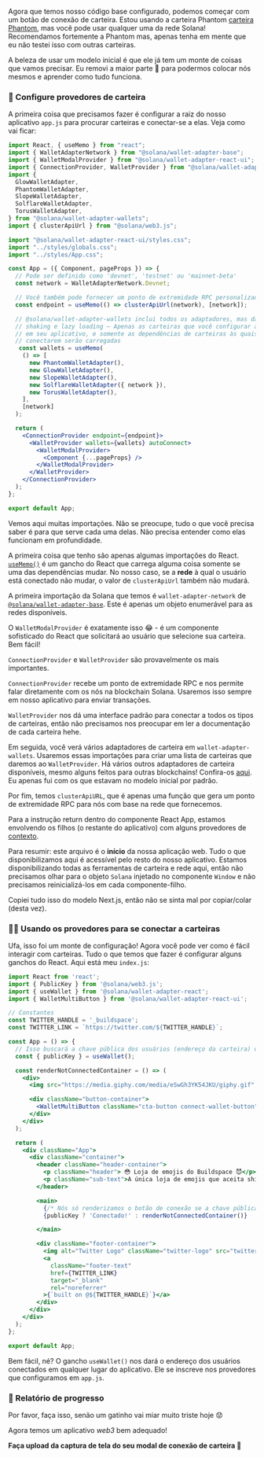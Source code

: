 Agora que temos nosso código base configurado, podemos começar com um botão de conexão de carteira. Estou usando a carteira Phantom [carteira Phantom](https://phantom.app/), mas você pode usar qualquer uma da rede Solana! Recomendamos fortemente a Phantom mas, apenas tenha em mente que eu não testei isso com outras carteiras.

A beleza de usar um modelo inicial é que ele já tem um monte de coisas que vamos precisar. Eu removi a maior parte 🙈 para podermos colocar nós mesmos e aprender como tudo funciona.

### 🤖 Configure provedores de carteira

A primeira coisa que precisamos fazer é configurar a raiz do nosso aplicativo `app.js` para procurar carteiras e conectar-se a elas. Veja como vai ficar:

```jsx
import React, { useMemo } from "react";
import { WalletAdapterNetwork } from "@solana/wallet-adapter-base";
import { WalletModalProvider } from "@solana/wallet-adapter-react-ui";
import { ConnectionProvider, WalletProvider } from "@solana/wallet-adapter-react";
import {
  GlowWalletAdapter,
  PhantomWalletAdapter,
  SlopeWalletAdapter,
  SolflareWalletAdapter,
  TorusWalletAdapter,
} from "@solana/wallet-adapter-wallets";
import { clusterApiUrl } from "@solana/web3.js";

import "@solana/wallet-adapter-react-ui/styles.css";
import "../styles/globals.css";
import "../styles/App.css";

const App = ({ Component, pageProps }) => {
  // Pode ser definido como 'devnet', 'testnet' ou 'mainnet-beta'
  const network = WalletAdapterNetwork.Devnet;

  // Você também pode fornecer um ponto de extremidade RPC personalizado
  const endpoint = useMemo(() => clusterApiUrl(network), [network]);

  // @solana/wallet-adapter-wallets inclui todos os adaptadores, mas dá suporte a tree
  // shaking e lazy loading – Apenas as carteiras que você configurar aqui serão compiladas 
  // em seu aplicativo, e somente as dependências de carteiras às quais seus usuários se 
  // conectarem serão carregadas
   const wallets = useMemo(
    () => [
      new PhantomWalletAdapter(),
      new GlowWalletAdapter(),
      new SlopeWalletAdapter(),
      new SolflareWalletAdapter({ network }),
      new TorusWalletAdapter(),
    ],
    [network]
  );

  return (
    <ConnectionProvider endpoint={endpoint}>
      <WalletProvider wallets={wallets} autoConnect>
        <WalletModalProvider>
          <Component {...pageProps} />
        </WalletModalProvider>
      </WalletProvider>
    </ConnectionProvider>
  );
};

export default App;
```

Vemos aqui muitas importações. Não se preocupe, tudo o que você precisa saber é para que serve cada uma delas. Não precisa entender como elas funcionam em profundidade.

A primeira coisa que tenho são apenas algumas importações do React. [`useMemo()`](https://reactjs.org/docs/hooks-reference.html#usememo) é um gancho do React que carrega alguma coisa somente se uma das dependências mudar. No nosso caso, se a **rede** à qual o usuário está conectado não mudar, o valor de `clusterApiUrl` também não mudará.

A primeira importação da Solana que temos é `wallet-adapter-network` de [`@solana/wallet-adapter-base`](https://github.com/solana-labs/wallet-adapter/tree/master/packages/core/base). Este é apenas um objeto enumerável para as redes disponíveis.

O `WalletModalProvider` é exatamente isso 😂 - é um componente sofisticado do React que solicitará ao usuário que selecione sua carteira. Bem fácil!

`ConnectionProvider` e `WalletProvider` são provavelmente os mais importantes.

`ConnectionProvider` recebe um ponto de extremidade RPC e nos permite falar diretamente com os nós na blockchain Solana. Usaremos isso sempre em nosso aplicativo para enviar transações.

`WalletProvider` nos dá uma interface padrão para conectar a todos os tipos de carteiras, então não precisamos nos preocupar em ler a documentação de cada carteira hehe.

Em seguida, você verá vários adaptadores de carteira em `wallet-adapter-wallets`. Usaremos essas importações para criar uma lista de carteiras que daremos ao `WalletProvider`. Há vários outros adaptadores de carteira disponíveis, mesmo alguns feitos para outras blockchains! Confira-os [aqui](https://github.com/solana-labs/wallet-adapter/#wallets). Eu apenas fui com os que estavam no modelo inicial por padrão.

Por fim, temos `clusterApiURL`, que é apenas uma função que gera um ponto de extremidade RPC para nós com base na rede que fornecemos.

Para a instrução return dentro do componente React App, estamos envolvendo os filhos (o restante do aplicativo) com alguns provedores de [contexto](https://reactjs.org/docs/context.html#contextprovider).

Para resumir: este arquivo é o **início** da nossa aplicação web. Tudo o que disponibilizamos aqui é acessível pelo resto do nosso aplicativo. Estamos disponibilizando todas as ferramentas de carteira e rede aqui, então não precisamos olhar para o objeto `Solana` injetado no componente `Window` e não precisamos reinicializá-los em cada componente-filho.

Copiei tudo isso do modelo Next.js, então não se sinta mal por copiar/colar (desta vez).

### 🧞‍♂️ Usando os provedores para se conectar a carteiras

Ufa, isso foi um monte de configuração! Agora você pode ver como é fácil interagir com carteiras. Tudo o que temos que fazer é configurar alguns ganchos do React. Aqui está meu `index.js`:
```jsx
import React from 'react';
import { PublicKey } from '@solana/web3.js';
import { useWallet } from '@solana/wallet-adapter-react';
import { WalletMultiButton } from '@solana/wallet-adapter-react-ui';

// Constantes
const TWITTER_HANDLE = '_buildspace';
const TWITTER_LINK = `https://twitter.com/${TWITTER_HANDLE}`;

const App = () => {
  // Isso buscará a chave pública dos usuários (endereço da carteira) de qualquer carteira que suportamos
  const { publicKey } = useWallet();

  const renderNotConnectedContainer = () => (
    <div>
      <img src="https://media.giphy.com/media/eSwGh3YK54JKU/giphy.gif" alt="emoji" />

      <div className="button-container">
        <WalletMultiButton className="cta-button connect-wallet-button" />
      </div>    
    </div>
  );

  return (
    <div className="App">
      <div className="container">
        <header className="header-container">
          <p className="header"> 😳 Loja de emojis do Buildspace 😈</p>
          <p className="sub-text">A única loja de emojis que aceita shitcoins</p>
        </header>

        <main>
          {/* Nós só renderizamos o botão de conexão se a chave pública não existir */}
          {publicKey ? 'Conectado!' : renderNotConnectedContainer()}

        </main>

        <div className="footer-container">
          <img alt="Twitter Logo" className="twitter-logo" src="twitter-logo.svg" />
          <a
            className="footer-text"
            href={TWITTER_LINK}
            target="_blank"
            rel="noreferrer"
          >{`built on @${TWITTER_HANDLE}`}</a>
        </div>
      </div>
    </div>
  );
};

export default App;
```

Bem fácil, né? O gancho `useWallet()` nos dará o endereço dos usuários conectados em qualquer lugar do aplicativo. Ele se inscreve nos provedores que configuramos em `app.js`.

### 🚨 Relatório de progresso

Por favor, faça isso, senão um gatinho vai miar muito triste hoje 😟

Agora temos um aplicativo *web3* bem adequado!

**Faça upload da captura de tela do seu modal de conexão de carteira 👛**
